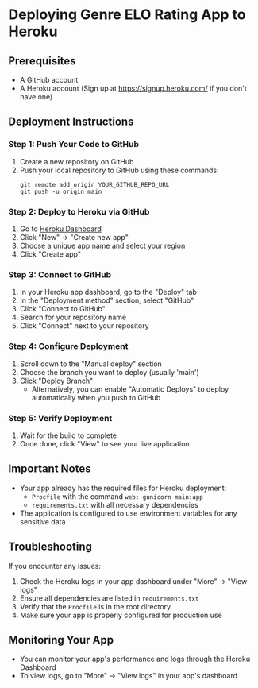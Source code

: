# Deploying Genre ELO Rating App to Heroku

## Prerequisites
- A GitHub account
- A Heroku account (Sign up at https://signup.heroku.com/ if you don't have one)

## Deployment Instructions

### Step 1: Push Your Code to GitHub
1. Create a new repository on GitHub
2. Push your local repository to GitHub using these commands:
   ```
   git remote add origin YOUR_GITHUB_REPO_URL
   git push -u origin main
   ```

### Step 2: Deploy to Heroku via GitHub
1. Go to [Heroku Dashboard](https://dashboard.heroku.com/)
2. Click "New" → "Create new app"
3. Choose a unique app name and select your region
4. Click "Create app"

### Step 3: Connect to GitHub
1. In your Heroku app dashboard, go to the "Deploy" tab
2. In the "Deployment method" section, select "GitHub"
3. Click "Connect to GitHub"
4. Search for your repository name
5. Click "Connect" next to your repository

### Step 4: Configure Deployment
1. Scroll down to the "Manual deploy" section
2. Choose the branch you want to deploy (usually 'main')
3. Click "Deploy Branch"
   - Alternatively, you can enable "Automatic Deploys" to deploy automatically when you push to GitHub

### Step 5: Verify Deployment
1. Wait for the build to complete
2. Once done, click "View" to see your live application

## Important Notes
- Your app already has the required files for Heroku deployment:
  - `Procfile` with the command `web: gunicorn main:app`
  - `requirements.txt` with all necessary dependencies
- The application is configured to use environment variables for any sensitive data

## Troubleshooting
If you encounter any issues:
1. Check the Heroku logs in your app dashboard under "More" → "View logs"
2. Ensure all dependencies are listed in `requirements.txt`
3. Verify that the `Procfile` is in the root directory
4. Make sure your app is properly configured for production use

## Monitoring Your App
- You can monitor your app's performance and logs through the Heroku Dashboard
- To view logs, go to "More" → "View logs" in your app's dashboard